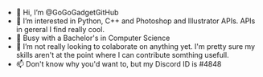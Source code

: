 - 👋 Hi, I’m @GoGoGadgetGitHub
- 👀 I’m interested in Python, C++ and Photoshop and Illustrator APIs. APIs in gereral I find really cool.
- 🌱 Busy with a Bachelor's in Computer Science
- 💞️ I’m not really looking to colaborate on anything yet. I'm pretty sure my skills aren't at the point where I can contribute somthing usefull.
- 📫 Don't know why you'd want to, but my Discord ID is #4848

<!---
GoGoGadgetGitHub/GoGoGadgetGitHub is a ✨ special ✨ repository because its `README.md` (this file) appears on your GitHub profile.
You can click the Preview link to take a look at your changes.
--->
